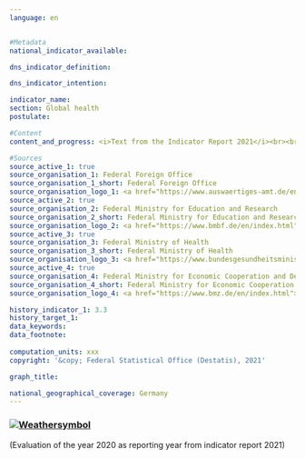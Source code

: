 ```yaml
---
language: en    


#Metadata    
national_indicator_available:     

dns_indicator_definition:     

dns_indicator_intention:     

indicator_name:     
section: Global health    
postulate:     

#Content    
content_and_progress: <i>Text from the Indicator Report 2021</i><br><br>xxx    

#Sources    
source_active_1: true
source_organisation_1: Federal Foreign Office
source_organisation_1_short: Federal Foreign Office
source_organisation_logo_1: <a href="https://www.auswaertiges-amt.de/en"><img src="https://g205sdgs.github.io/sdg-indicators/public/logosEn/aa.png" alt=" Federal Foreign Office" title="Click here to visit the homepage of the organization" style="border: transparent"/></a>
source_active_2: true
source_organisation_2: Federal Ministry for Education and Research
source_organisation_2_short: Federal Ministry for Education and Research (BMBF)
source_organisation_logo_2: <a href="https://www.bmbf.de/en/index.html"><img src="https://g205sdgs.github.io/sdg-indicators/public/logosEn/bmbf.png" alt=" Federal Ministry for Education and Research (BMBF)" title="Click here to visit the homepage of the organization" style="border: transparent"/></a>
source_active_3: true
source_organisation_3: Federal Ministry of Health
source_organisation_3_short: Federal Ministry of Health
source_organisation_logo_3: <a href="https://www.bundesgesundheitsministerium.de/en/en.html"><img src="https://g205sdgs.github.io/sdg-indicators/public/logosEn/bmfg.png" alt=" Federal Ministry of Health" title="Click here to visit the homepage of the organization" style="border: transparent"/></a>
source_active_4: true
source_organisation_4: Federal Ministry for Economic Cooperation and Development (BMZ)
source_organisation_4_short: Federal Ministry for Economic Cooperation and Development
source_organisation_logo_4: <a href="https://www.bmz.de/en/index.html"><img src="https://g205sdgs.github.io/sdg-indicators/public/logosEn/bmz.png" alt=" Federal Ministry for Economic Cooperation and Development" title="Click here to visit the homepage of the organization" style="border: transparent"/></a>    

history_indicator_1: 3.3                     
history_target_1:      
data_keywords:    
data_footnote:     
    
computation_units: xxx    
copyright: '&copy; Federal Statistical Office (Destatis), 2021'    

graph_title:     

national_geographical_coverage: Germany    
---    
```

<div>
  <div class="my-header">
    <h3>
      <a href="https://sustainabledevelopment-deutschland.github.io/en/status/"><img src="https://g205sdgs.github.io/sdg-indicators/public/Wettersymbole/Sonne.png" title="If the trend continues, the target value will be met or the difference between the target value and the current value will be less than 5&nbsp;%" alt="Weathersymbol" />
      </a>
    </h3>
  </div>
  <div class="my-header-note">
    <span> (Evaluation of the year 2020 as reporting year from indicator report 2021)</span>
  </div>
</div>